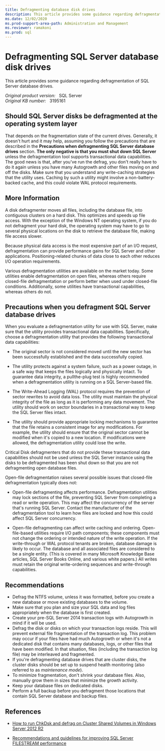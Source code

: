```yaml
---
title: Defragmenting database disk drives
description: This article provides some guidance regarding defragmentation of SQL Server database drives.
ms.date: 12/02/2020
ms.prod-support-area-path: Administration and Management
ms.reviewer: ramakoni
ms.prod: sql
---
```

# Defragmenting SQL Server database disk drives

This article provides some guidance regarding defragmentation of SQL Server database drives.

_Original product version:_ &nbsp; SQL Server  
_Original KB number:_ &nbsp; 3195161

## Should SQL Server disks be defragmented at the operating system layer

That depends on the fragmentation state of the current drives. Generally, it doesn't hurt and it may help, assuming you follow the precautions that are described in the **Precautions when defragmenting SQL Server database drives** section. **The only negative is that you must shut down SQL Server** unless the defragmentation tool supports transactional data capabilities. The good news is that, after you've run the defrag, you don't really have to do it again unless you have many Autogrowth and other files moving on and off the disks. Make sure that you understand any write-caching strategies that the utility uses. Caching by such a utility might involve a non-battery-backed cache, and this could violate WAL protocol requirements.

## More Information

A disk defragmenter moves all files, including the database file, into contiguous clusters on a hard disk. This optimizes and speeds up file access. With the exception of the Windows NT operating system, if you do not defragment your hard disk, the operating system may have to go to several physical locations on the disk to retrieve the database file, making file access slower.

Because physical data access is the most expensive part of an I/O request, defragmentation can provide performance gains for SQL Server and other applications. Positioning-related chunks of data close to each other reduces I/O operation requirements.

Various defragmentation utilities are available on the market today. Some utilities enable defragmentation on open files, whereas others require closed-file defragmentation or perform better when used under closed-file conditions. Additionally, some utilities have transactional capabilities, whereas others do not.

## Precautions when you defragment SQL Server database drives

When you evaluate a defragmentation utility for use with SQL Server, make sure that the utility provides transactional data capabilities. Specifically, choose a defragmentation utility that provides the following transactional data capabilities:

- The original sector is not considered moved until the new sector has been successfully established and the data successfully copied.

- The utility protects against a system failure, such as a power outage, in a safe way that keeps the files logically and physically intact. To guarantee data integrity, a pullthe-plug test is highly recommended when a defragmentation utility is running on a SQL Server-based file.

- The Write-Ahead Logging (WAL) protocol requires the prevention of sector rewrites to avoid data loss. The utility must maintain the physical integrity of the file as long as it is performing any data movement. The utility should work on sector boundaries in a transactional way to keep the SQL Server files intact.

- The utility should provide appropriate locking mechanisms to guarantee that the file retains a consistent image for any modifications. For example, the utility should ensure that the original sector cannot be modified when it's copied to a new location. If modifications were allowed, the defragmentation utility could lose the write.

Critical Disk defragmenters that do not provide these transactional data capabilities should not be used unless the SQL Server instance using the disks to be defragmented has been shut down so that you are not defragmenting open database files.

Open-file defragmentation raises several possible issues that closed-file defragmentation typically does not:

- Open-file defragmenting affects performance. Defragmentation utilities may lock sections of the file, preventing SQL Server from completing a read or write operation. This may affect the concurrency of the server that's running SQL Server. Contact the manufacturer of the defragmentation tool to learn how files are locked and how this could affect SQL Server concurrency.

- Open-file defragmenting can affect write caching and ordering. Open-file-based utilities require I/O path components; these components must not change the ordering or intended nature of the write operation. If the write-through or WAL protocol tenants are broken, database damage is likely to occur. The database and all associated files are considered to be a single entity. (This is covered in many Microsoft Knowledge Base articles, SQL Server Books Online, and various white papers.) All writes must retain the original write-ordering sequences and write-through capabilities.

## Recommendations

- Defrag the NTFS volume, unless it was formatted, before you create a new database or move existing databases to the volume.
- Make sure that you plan and size your SQL data and log files appropriately when the database is first created.
- Create your pre-SQL Server 2014 transaction logs with Autogrowth in mind if it will be used.
- Defrag the disk or disks on which your transaction logs reside. This will prevent external file fragmentation of the transaction log. This problem may occur if your files have had much Autogrowth or when it's not a dedicated disk that contains many databases, logs, or other files that have been modified. In that situation, files (including the transaction log file) may be interleaved and fragmented.
- If you're defragmenting database drives that are cluster disks, the cluster disks should be set up to suspend health monitoring (also referred to as *maintenance mode*).
- To minimize fragmentation, don't shrink your database files. Also, manually grow them in sizes that minimize the growth activity.
- Keep your database files on dedicated disks.
- Perform a full backup before you defragment those locations that contain SQL Server database and backup files.

## References

- [How to run ChkDsk and defrag on Cluster Shared Volumes in Windows Server 2012 R2](https://techcommunity.microsoft.com/t5/failover-clustering/how-to-run-chkdsk-and-defrag-on-cluster-shared-volumes-in/ba-p/371905)

- [Recommendations and guidelines for improving SQL Server FILESTREAM performance](https://support.microsoft.com/help/2160002)
